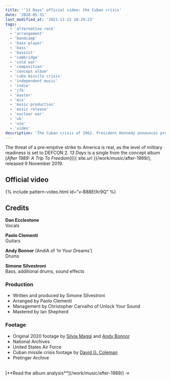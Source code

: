 ```yaml
---
title: '‘13 Days’ official video: the Cuban crisis'
date: '2020-05-31'
last_modified_at: '2021-11-12 18:29:23'
tags:
  - 'alternative rock'
  - 'arrangement'
  - 'bandcamp'
  - 'bass player'
  - 'bass'
  - 'bassist'
  - 'cambridge'
  - 'cold war'
  - 'composition'
  - 'concept album'
  - 'cuba missile crisis'
  - 'independent music'
  - 'indie'
  - 'jfk'
  - 'master'
  - 'mix'
  - 'music production'
  - 'music release'
  - 'nuclear war'
  - 'uk'
  - 'usa'
  - 'video'
description: 'The Cuban crisis of 1962. President Kennedy announces proof of a build-up of Soviet missiles on the island. The world is one step from nuclear war.'
---
```

The threat of a pre-emptive strike to America is real, as the level of military readiness is set to DEFCON 2. _13 Days_ is a single from the concept album [_After 1989: A Trip To Freedom_]({{ site.url }}/work/music/after-1989/), released 9 November 2019.

## Official video

{% include pattern-video.html id="v-B88EtXr9Q" %}

## Credits

**Dan Ecclestone**<br>
Vocals

**Paolo Clementi**<br>
Guitars

**Andy Bonnor** (AndiA of ‘In Your Dreams’)<br>
Drums

**Simone Silvestroni**<br>
Bass, additional drums, sound effects

### Production

- Written and produced by Simone Silvestroni
- Arranged by Paolo Clementi
- Management by Christopher Carvalho of Unlock Your Sound
- Mastered by Ian Shepherd

### Footage

- Original 2020 footage by [Silvia Maggi](https://silviamaggidesign.com/) and [Andy Bonnor](https://linktr.ee/Andia)
- National Archives
- United States Air Force
- Cuban missile crisis footage by [David G. Coleman](https://historyinpieces.com/)
- Prelinger Archive

<br>
[**Read the album analysis**](/work/music/after-1989/)&nbsp;→
<br>